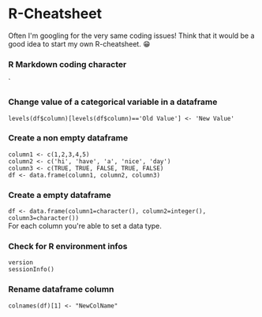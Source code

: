 # R-Cheatsheet

Often I'm googling for the very same coding issues! Think that it would be a good idea to start my own R-cheatsheet. :grin:

### R Markdown coding character
`
<br>

### Change value of a categorical variable in a dataframe
`levels(df$column)[levels(df$column)=='Old Value'] <- 'New Value'`
<br>

### Create a non empty dataframe
`column1 <- c(1,2,3,4,5)`<br>
`column2 <- c('hi', 'have', 'a', 'nice', 'day')`<br>
`column3 <- c(TRUE, TRUE, FALSE, TRUE, FALSE)`<br>
`df <- data.frame(column1, column2, column3)`
<br>

### Create a empty dataframe
`df <- data.frame(column1=character(), column2=integer(), column3=character())`<br>
For each column you're able to set a data type.
<br>

### Check for R environment infos
`version`<br>
`sessionInfo()`
<br>

### Rename dataframe column
`colnames(df)[1] <- "NewColName"`
<br>

